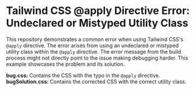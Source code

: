 # Tailwind CSS @apply Directive Error: Undeclared or Mistyped Utility Class

This repository demonstrates a common error when using Tailwind CSS's `@apply` directive.  The error arises from using an undeclared or mistyped utility class within the `@apply` directive. The error message from the build process might not directly point to the issue making debugging harder. This example showcases the problem and its solution.

**bug.css:** Contains the CSS with the typo in the `@apply` directive.
**bugSolution.css:** Contains the corrected CSS with the correct utility class.
